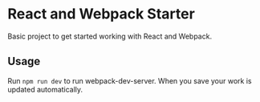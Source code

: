 # React and Webpack Starter

Basic project to get started working with React and Webpack. 

## Usage

Run `npm run dev` to run webpack-dev-server. When you save your work is updated automatically.
